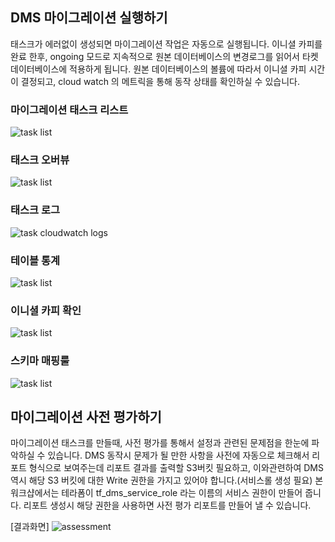 ## DMS 마이그레이션 실행하기 ##

태스크가 에러없이 생성되면 마이그레이션 작업은 자동으로 실행됩니다. 이니셜 카피를 완료 한후, ongoing 모드로 지속적으로 원본 데이터베이스의 변경로그를 읽어서 타켓 데이터베이스에 적용하게 됩니다. 
원본 데이터베이스의 볼륨에 따라서 이니셜 카피 시간이 결정되고, cloud watch 의 메트릭을 통해 동작 상태를 확인하실 수 있습니다. 

### 마이그레이션 태스크 리스트 ###
![task list](https://github.com/gnosia93/postgres-terraform/blob/main/dms/images/task-list.png)

### 태스크 오버뷰 ###
![task list](https://github.com/gnosia93/postgres-terraform/blob/main/dms/images/task-overview.png)

### 태스크 로그 ###
![task cloudwatch logs](https://github.com/gnosia93/postgres-terraform/blob/main/dms/images/task-cloudwatch.png)

### 테이블 통계 ###
![task list](https://github.com/gnosia93/postgres-terraform/blob/main/dms/images/task-table-stat.png)

### 이니셜 카피 확인 ###
![task list](https://github.com/gnosia93/postgres-terraform/blob/main/dms/images/task-initiial-copy.png)

### 스키마 매핑룰 ###
![task list](https://github.com/gnosia93/postgres-terraform/blob/main/dms/images/task-mapping-rule.png)



## 마이그레이션 사전 평가하기 ##

마이그레이션 태스크를 만들때, 사전 평가를 통해서 설정과 관련된 문제점을 한눈에 파악하실 수 있습니다. 
DMS 동작시 문제가 될 만한 사항을 사전에 자동으로 체크해서 리포트 형식으로 보여주는데 리포트 결과를 출력할 S3버킷 필요하고, 이와관련하여 DMS 역시 해당 S3 버킷에 대한 Write 권한을 가지고 있어야 합니다.(서비스롤 생성 필요) 
본 워크샵에서는 테라폼이 tf_dms_service_role 라는 이름의 서비스 권한이 만들어 줍니다. 리포트 생성시 해당 권한을 사용하면 사전 평가 리포트를 만들어 낼 수 있습니다. 

[결과화면]
![assessment](https://github.com/gnosia93/postgres-terraform/blob/main/dms/images/task-premig-assessment.png)

